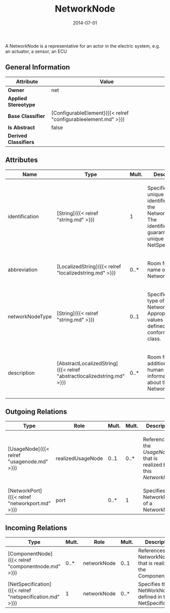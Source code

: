 ﻿---
title: NetworkNode
toc: false
type: specs
date: "2014-07-01"
draft: false
specification: VEC
version: 1.1.1
documentType: "Recommendation"
elementType: Class
classes:
  - NetworkNode
menu_name: vec-1.1.1
---
<p> A NetworkNode is a representative for an actor in the electric system, e.g. an actuator, a sensor, an ECU      </p>

## General Information

| Attribute               | Value |
|-------------------------|-------|
| **Owner**               | net |
| **Applied Stereotype**  |   |
| **Base Classifier**     | [ConfigurableElement]({{< relref "configurableelement.md" >}})<br/>  |
| **Is Abstract**         | false |
| **Derived Classifiers** |   |

## Attributes
|  Name  |  Type  |  Mult.  |  Description  |  Owning Classifier  |
|--------|--------|---------|---------------|--------------|
|identification | [String]({{< relref "string.md" >}}) | 1 | <p> Specifies a unique identification of the NetworkNode. The identification is guaranteed to be unique within the NetSpecification.      </p> | [NetworkNode]({{< relref "networknode.md" >}}) |
|abbreviation | [LocalizedString]({{< relref "localizedstring.md" >}}) | 0..* | <p> Room for a short name of the NetworkNode.      </p> | [NetworkNode]({{< relref "networknode.md" >}}) |
|networkNodeType | [String]({{< relref "string.md" >}}) | 0..1 | <p>Specifies the type of a NetworkNode. Appropriate values should be defined in a conformance class.  </p> | [NetworkNode]({{< relref "networknode.md" >}}) |
|description | [AbstractLocalizedString]({{< relref "abstractlocalizedstring.md" >}}) | 0..* | <p>Room for additional, human readable information about the NetworkNode. </p> | [NetworkNode]({{< relref "networknode.md" >}}) |

## Outgoing Relations
|    Type  |   Role   |   Mult.   |   Mult.   |   Description   |
|----------|----------|-----------|-----------|-----------------|
| [UsageNode]({{< relref "usagenode.md" >}}) | realizedUsageNode | 0..1 | 0..* | <p> References the <i>UsageNode</i> that is realized by this <i>NetworkNode</i>.      </p> |
| [NetworkPort]({{< relref "networkport.md" >}}) | port | 0..* | 1 | Specifies the NetworkPorts of a NetworkNode. |
##  Incoming Relations
|    Type  |   Mult.  |   Role    |   Mult.   |   Description  |
|----------|----------|-----------|-----------|----------------|
| [ComponentNode]({{< relref "componentnode.md" >}}) | 0..* | networkNode | 0..1 | References the NetworkNode that is realized by the ComponentNode. |
| [NetSpecification]({{< relref "netspecification.md" >}}) | 1 | networkNode | 0..* | Specifies the NetWorkNodes defined in the NetSpecification. |
